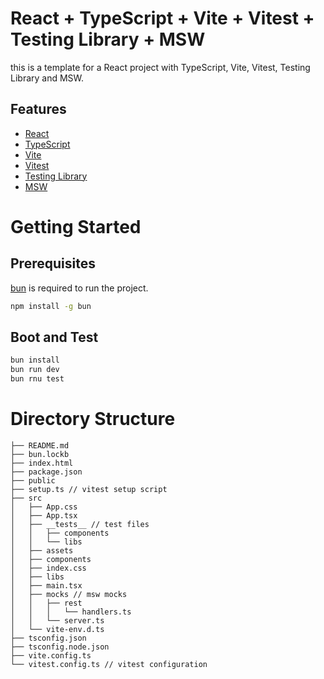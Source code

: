 # React + TypeScript + Vite + Vitest + Testing Library + MSW

this is a template for a React project with TypeScript, Vite, Vitest, Testing Library and MSW.

## Features

- [React](https://reactjs.org/)
- [TypeScript](https://www.typescriptlang.org/)
- [Vite](https://vitejs.dev/)
- [Vitest](https://vitest.dev/)
- [Testing Library](https://testing-library.com/)
- [MSW](https://mswjs.io/)


# Getting Started

## Prerequisites

[bun](https://bun.sh/docs/installation) is required to run the project.

```bash
npm install -g bun
```

## Boot and Test

```bash
bun install
bun run dev
bun rnu test
```


# Directory Structure

```
├── README.md
├── bun.lockb
├── index.html
├── package.json
├── public
├── setup.ts // vitest setup script
├── src
│   ├── App.css
│   ├── App.tsx
│   ├── __tests__ // test files
│   │   ├── components
│   │   └── libs
│   ├── assets
│   ├── components
│   ├── index.css
│   ├── libs
│   ├── main.tsx
│   ├── mocks // msw mocks
│   │   ├── rest
│   │   │   └── handlers.ts
│   │   └── server.ts
│   └── vite-env.d.ts
├── tsconfig.json
├── tsconfig.node.json
├── vite.config.ts
└── vitest.config.ts // vitest configuration
```

